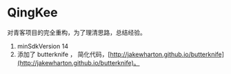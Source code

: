 # QingKee

对青客项目的完全重构，为了理清思路，总结经验。
>
1. minSdkVersion 14
2. 添加了 butterknife ， 简化代码，[http://jakewharton.github.io/butterknife](http://jakewharton.github.io/butterknife)。